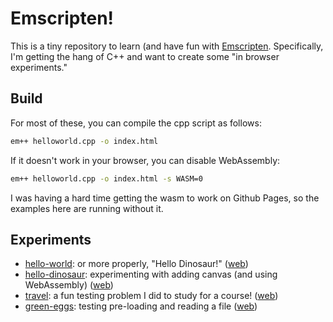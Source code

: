 # Emscripten!

This is a tiny repository to learn (and have fun with 
[Emscripten](http://kripken.github.io/emscripten-site/docs/compiling/WebAssembly.html).
Specifically, I'm getting the hang of C++ and want to create some "in browser
experiments." 

## Build

For most of these, you can compile the cpp script as follows:

```bash
em++ helloworld.cpp -o index.html
```

If it doesn't work in your browser, you can disable WebAssembly:

```bash
em++ helloworld.cpp -o index.html -s WASM=0
```

I was having a hard time getting the wasm to work on Github Pages, so the
examples here are running without it.

## Experiments

 - [hello-world](hello-world): or more properly, "Hello Dinosaur!" ([web](https://vsoch.github.io/emscripten/hello-world/))
 - [hello-dinosaur](hello-dinosaur): experimenting with adding canvas (and using WebAssembly) ([web](https://vsoch.github.io/emscripten/hello-dinosaur/))
 - [travel](travel): a fun testing problem I did to study for a course! ([web](https://vsoch.github.io/emscripten/travel/))
 - [green-eggs](green-eggs): testing pre-loading and reading a file ([web](https://vsoch.github.io/emscripten/green-eggs/))
